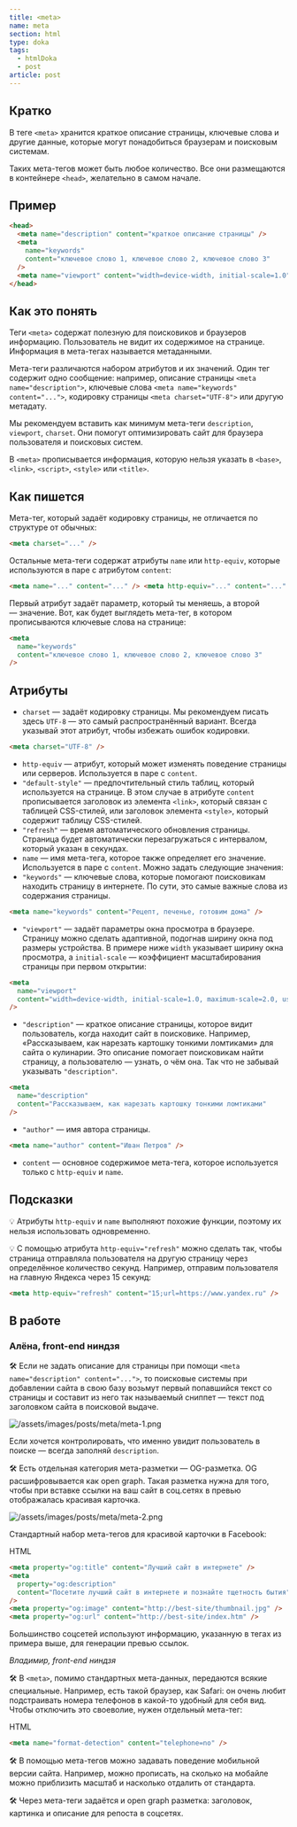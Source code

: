 ```yaml
---
title: <meta>
name: meta
section: html
type: doka
tags:
  - htmlDoka
  - post
article: post
---
```


## Кратко

В теге `<meta>` хранится краткое описание страницы, ключевые слова и другие данные, которые могут понадобиться браузерам и поисковым системам.

Таких мета-тегов может быть любое количество. Все они размещаются в контейнере `<head>`, желательно в самом начале.

## Пример

```html
<head>
  <meta name="description" content="краткое описание страницы" />
  <meta
    name="keywords"
    content="ключевое слово 1, ключевое слово 2, ключевое слово 3"
  />
  <meta name="viewport" content="width=device-width, initial-scale=1.0" />
</head>
```

## Как это понять

Теги `<meta>` содержат полезную для поисковиков и браузеров информацию. Пользователь не видит их содержимое на странице. Информация в мета-тегах называется метаданными.

Мета-теги различаются набором атрибутов и их значений. Один тег содержит одно сообщение: например, описание страницы `<meta name="description">`, ключевые слова `<meta name="keywords" content="...">`, кодировку страницы `<meta charset="UTF-8">` или другую метадату.

Мы рекомендуем вставить как минимум мета-теги `description`, `viewport`, `charset`. Они помогут оптимизировать сайт для браузера пользователя и поисковых систем.

В `<meta>` прописывается информация, которую нельзя указать в `<base>`, `<link>`, `<script>`, `<style>` или `<title>`.

## Как пишется

Мета-тег, который задаёт кодировку страницы, не отличается по структуре от обычных:

```html
<meta charset="..." />
```

Остальные мета-теги содержат атрибуты `name` или `http-equiv`, которые используются в паре с атрибутом `content`:

```html
<meta name="..." content="..." /> <meta http-equiv="..." content="..." />
```

Первый атрибут задаёт параметр, который ты меняешь, а второй — значение. Вот, как будет выглядеть мета-тег, в котором прописываются ключевые слова на странице:

```html
<meta
  name="keywords"
  content="ключевое слово 1, ключевое слово 2, ключевое слово 3"
/>
```

## Атрибуты

- `charset` — задаёт кодировку страницы. Мы рекомендуем писать здесь `UTF-8` — это самый распространённый вариант. Всегда указывай этот атрибут, чтобы избежать ошибок кодировки.

```html
<meta charset="UTF-8" />
```

- `http-equiv` — атрибут, который может изменять поведение страницы или серверов. Используется в паре с `content`.
- `"default-style"` — предпочтительный стиль таблиц, который используется на странице. В этом случае в атрибуте `content` прописывается заголовок из элемента `<link>`, который связан с таблицей CSS-стилей, или заголовок элемента `<style>`, который содержит таблицу CSS-стилей.
- `"refresh"` — время автоматического обновления страницы. Страница будет автоматически перезагружаться с интервалом, который указан в секундах.
- `name` — имя мета-тега, которое также определяет его значение. Используется в паре с `content`. Можно задать следующие значения:
- `"keywords"` — ключевые слова, которые помогают поисковикам находить страницу в интернете. По сути, это самые важные слова из содержания страницы.

```html
<meta name="keywords" content="Рецепт, печенье, готовим дома" />
```

- `"viewport"` — задаёт параметры окна просмотра в браузере. Страницу можно сделать адаптивной, подогнав ширину окна под размеры устройства. В примере ниже `width` указывает ширину окна просмотра, а `initial-scale` — коэффициент масштабирования страницы при первом открытии:

```html
<meta
  name="viewport"
  content="width=device-width, initial-scale=1.0, maximum-scale=2.0, user-scalable=yes"
/>
```

- `"description"` — краткое описание страницы, которое видит пользователь, когда находит сайт в поисковике. Например, «Рассказываем, как нарезать картошку тонкими ломтиками» для сайта о кулинарии. Это описание помогает поисковикам найти страницу, а пользователю — узнать, о чём она. Так что не забывай указывать `"description"`.

```html
<meta
  name="description"
  content="Рассказываем, как нарезать картошку тонкими ломтиками"
/>
```

- `"author"` — имя автора страницы.

```html
<meta name="author" content="Иван Петров" />
```

- `content` — основное содержимое мета-тега, которое используется только с `http-equiv` и `name`.

## Подсказки

💡 Атрибуты `http-equiv` и `name` выполняют похожие функции, поэтому их нельзя использовать одновременно.

💡 С помощью атрибута `http-equiv="refresh"` можно сделать так, чтобы страница отправляла пользователя на другую страницу через определённое количество секунд. Например, отправим пользователя на главную Яндекса через 15 секунд:

```html
<meta http-equiv="refresh" content="15;url=https://www.yandex.ru" />
```

## В работе

### Алёна, front-end ниндзя

🛠 Если не задать описание для страницы при помощи `<meta name="description" content="...">`, то поисковые системы при добавлении сайта в свою базу возьмут первый попавшийся текст со страницы и составит из него так называемый сниппет — текст под заголовком сайта в поисковой выдаче.

![/assets/images/posts/meta/meta-1.png](/assets/images/posts/meta/meta-1.png)

Если хочется контролировать, что именно увидит пользователь в поиске — всегда заполняй `description`.

🛠 Есть отдельная категория мета-разметки — OG-разметка. OG расшифровывается как open graph. Такая разметка нужна для того, чтобы при вставке ссылки на ваш сайт в соц.сетях в превью отображалась красивая карточка.

![/assets/images/posts/meta/meta-2.png](/assets/images/posts/meta/meta-2.png)

Стандартный набор мета-тегов для красивой карточки в Facebook:

HTML

```html
<meta property="og:title" content="Лучший сайт в интернете" />
<meta
  property="og:description"
  content="Посетите лучший сайт в интернете и познайте тщетность бытия"
/>
<meta property="og:image" content="http://best-site/thumbnail.jpg" />
<meta property="og:url" content="http://best-site/index.htm" />
```

Большинство соцсетей используют информацию, указанную в тегах из примера выше, для генерации превью ссылок.

_Владимир, front-end ниндзя_

🛠 В `<meta>`, помимо стандартных мета-данных, передаются всякие специальные. Например, есть такой браузер, как Safari: он очень любит подстраивать номера телефонов в какой-то удобный для себя вид. Чтобы отключить это своеволие, нужен отдельный мета-тег:

HTML

```html
<meta name="format-detection" content="telephone=no" />
```

🛠 В помощью мета-тегов можно задавать поведение мобильной версии сайта. Например, можно прописать, на сколько на мобайле можно приблизить масштаб и насколько отдалить от стандарта.

🛠 Через мета-теги задаётся и open graph разметка: заголовок, картинка и описание для репоста в соцсетях.
